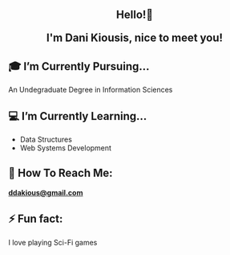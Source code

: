<h2 align="center"> Hello!👋
  
I'm Dani Kiousis, nice to meet you!
## 🎓 I’m Currently Pursuing...
An Undegraduate Degree in Information Sciences
## 💻 I’m Currently Learning...
- Data Structures
- Web Systems Development
## 📧 How To Reach Me:
**ddakious@gmail.com**
## ⚡ Fun fact:
I love playing Sci-Fi games
<!--
**D-Kiousis/D-Kiousis** is a ✨ _special_ ✨ repository because its `README.md` (this file) appears on your GitHub profile.

Here are some ideas to get you started:

- 🔭 I’m currently working on ...
- 🌱 I’m currently learning ...
- 👯 I’m looking to collaborate on ...
- 🤔 I’m looking for help with ...
- 💬 Ask me about ...
- 📫 How to reach me: ...
- 😄 Pronouns: ...
- ⚡ Fun fact: ...
-->

